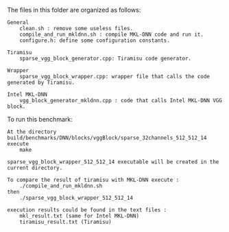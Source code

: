 The files in this folder are organized as follows:

    General
        clean.sh : remove some useless files.
        compile_and_run_mkldnn.sh : compile MKL-DNN code and run it.
        configure.h: define some configuration constants.

    Tiramisu
        sparse_vgg_block_generator.cpp: Tiramisu code generator.

    Wrapper
        sparse_vgg_block_wrapper.cpp: wrapper file that calls the code generated by Tiramisu.

    Intel MKL-DNN
        vgg_block_generator_mkldnn.cpp : code that calls Intel MKL-DNN VGG block.


To run this benchmark:

    At the directory build/benchmarks/DNN/blocks/vggBlock/sparse_32channels_512_512_14 execute
	    make

    sparse_vgg_block_wrapper_512_512_14 executable will be created in the current directory.

    To compare the result of tiramisu with MKL-DNN execute :
        ./compile_and_run_mkldnn.sh
    then
        ./sparse_vgg_block_wrapper_512_512_14

    execution results could be found in the text files :
        mkl_result.txt (same for Intel MKL-DNN)
        tiramisu_result.txt (Tiramisu)
